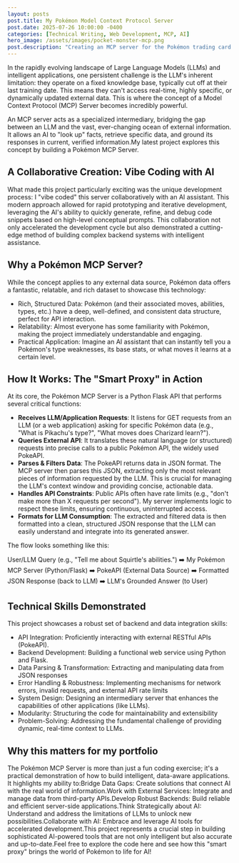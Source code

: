 ```yaml
---
layout: posts
post.title: My Pokémon Model Context Protocol Server
post.date: 2025-07-26 10:00:00 -0400
categories: [Technical Writing, Web Development, MCP, AI]
hero_image: /assets/images/pocket-monster-mcp.png
post.description: "Creating an MCP server for the Pokémon trading card game."
---
```

In the rapidly evolving landscape of Large Language Models (LLMs) and intelligent applications, one persistent challenge is the LLM's inherent limitation: they operate on a fixed knowledge base, typically cut off at their last training date. This means they can't access real-time, highly specific, or dynamically updated external data. This is where the concept of a Model Context Protocol (MCP) Server becomes incredibly powerful. 

An MCP server acts as a specialized intermediary, bridging the gap between an LLM and the vast, ever-changing ocean of external information. It allows an AI to "look up" facts, retrieve specific data, and ground its responses in current, verified information.My latest project explores this concept by building a Pokémon MCP Server. 

## A Collaborative Creation: Vibe Coding with AI
What made this project particularly exciting was the unique development process: I "vibe coded" this server collaboratively with an AI assistant. This modern approach allowed for rapid prototyping and iterative development, leveraging the AI's ability to quickly generate, refine, and debug code snippets based on high-level conceptual prompts. This collaboration not only accelerated the development cycle but also demonstrated a cutting-edge method of building complex backend systems with intelligent assistance.
## Why a Pokémon MCP Server?
While the concept applies to any external data source, Pokémon data offers a fantastic, relatable, and rich dataset to showcase this technology:
* Rich, Structured Data: Pokémon (and their associated moves, abilities, types, etc.) have a deep, well-defined, and consistent data structure, perfect for API interaction.
* Relatability: Almost everyone has some familiarity with Pokémon, making the project immediately understandable and engaging.
* Practical Application: Imagine an AI assistant that can instantly tell you a Pokémon's type weaknesses, its base stats, or what moves it learns at a certain level.
## How It Works: The "Smart Proxy" in Action
At its core, the Pokémon MCP Server is a Python Flask API that performs several critical functions:
* **Receives LLM/Application Requests**: It listens for GET requests from an LLM (or a web application) asking for specific Pokémon data (e.g., "What is Pikachu's type?", "What moves does Charizard learn?").
* **Queries External API**: It translates these natural language (or structured) requests into precise calls to a public Pokémon API, the widely used PokeAPI.
* **Parses & Filters Data**: The PokeAPI returns data in JSON format. The MCP server then parses this JSON, extracting only the most relevant pieces of information requested by the LLM. This is crucial for managing the LLM's context window and providing concise, actionable data.
* **Handles API Constraints**: Public APIs often have rate limits (e.g., "don't make more than X requests per second"). My server implements logic to respect these limits, ensuring continuous, uninterrupted access. 
* **Formats for LLM Consumption**: The extracted and filtered data is then formatted into a clean, structured JSON response that the LLM can easily understand and integrate into its generated answer.

The flow looks something like this:

User/LLM Query (e.g., "Tell me about Squirtle's abilities.") ➡️ My Pokémon MCP Server (Python/Flask) ➡️ PokeAPI (External Data Source) ➡️ Formatted JSON Response (back to LLM) ➡️ LLM's Grounded Answer (to User)

## Technical Skills Demonstrated
This project showcases a robust set of backend and data integration skills:
* API Integration: Proficiently interacting with external RESTful APIs (PokeAPI).
* Backend Development: Building a functional web service using Python and Flask.
* Data Parsing & Transformation: Extracting and manipulating data from JSON responses
* Error Handling & Robustness: Implementing mechanisms for network errors, invalid requests, and external API rate limits
* System Design: Designing an intermediary server that enhances the capabilities of other applications (like LLMs).
* Modularity: Structuring the code for maintainability and extensibility
* Problem-Solving: Addressing the fundamental challenge of providing dynamic, real-time context to LLMs.

## Why this matters for my portfolio

The Pokémon MCP Server is more than just a fun coding exercise; it's a practical demonstration of how to build intelligent, data-aware applications. It highlights my ability to:Bridge Data Gaps: Create solutions that connect AI with the real world of information.Work with External Services: Integrate and manage data from third-party APIs.Develop Robust Backends: Build reliable and efficient server-side applications.Think Strategically about AI: Understand and address the limitations of LLMs to unlock new possibilities.Collaborate with AI: Embrace and leverage AI tools for accelerated development.This project represents a crucial step in building sophisticated AI-powered tools that are not only intelligent but also accurate and up-to-date.Feel free to explore the code here and see how this "smart proxy" brings the world of Pokémon to life for AI!